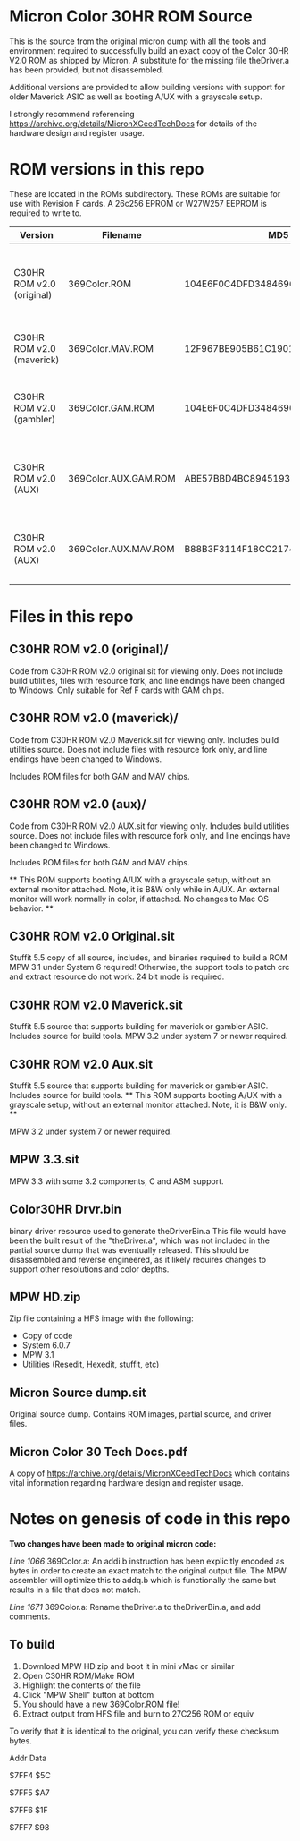 # Micron Color 30HR ROM Source
This is the source from the original micron dump with all the tools and environment required to successfully build an exact copy of the Color 30HR V2.0 ROM as shipped by Micron. A substitute for the missing file theDriver.a has been provided, but not disassembled.

Additional versions are provided to allow building versions with support for older Maverick ASIC as well as booting A/UX with a grayscale setup.

I strongly recommend referencing https://archive.org/details/MicronXCeedTechDocs for details of the hardware design and register usage.

# ROM versions in this repo
These are located in the ROMs subdirectory. These ROMs are suitable for use with Revision F cards. A 26c256 EPROM or W27W257 EEPROM is required to write to.

| Version | Filename | MD5 | ASIC | Notes
| --- | --- | --- | --- | --- |
| C30HR ROM v2.0 (original) | 369Color.ROM | 104E6F0C4DFD34846963C96C4F54DC79 | GAM | Original Micron Color 30HR ROM for Gambler ASIC |
| C30HR ROM v2.0 (maverick) | 369Color.MAV.ROM | 12F967BE905B61C19012EFEB7F668877 | MAV | Color30HR for Maverick ASIC |
| C30HR ROM v2.0 (gambler) | 369Color.GAM.ROM | 104E6F0C4DFD34846963C96C4F54DC79 | GAM | Color30HR for Gambler ASIC (identical to original) |
| C30HR ROM v2.0 (AUX) | 369Color.AUX.GAM.ROM | ABE57BBD4BC8945193925A81B19E9AB5 | GAM | Color30HR for Gambler with A/UX Grayscale fix |
| C30HR ROM v2.0 (AUX) | 369Color.AUX.MAV.ROM | B88B3F3114F18CC21746F20661B95B22 | MAV | Color30HR for Maverick with A/UX Grayscale fix |

# Files in this repo

## C30HR ROM v2.0 (original)/
Code from C30HR ROM v2.0 original.sit for viewing only. Does not include build utilities, files with resource fork, and line endings have been changed to Windows. Only suitable for Ref F cards with GAM chips.

## C30HR ROM v2.0 (maverick)/
Code from C30HR ROM v2.0 Maverick.sit for viewing only. Includes build utilities source. Does not include files with resource fork only, and line endings have been changed to Windows.

Includes ROM files for both GAM and MAV chips.

## C30HR ROM v2.0 (aux)/
Code from C30HR ROM v2.0 AUX.sit for viewing only. Includes build utilities source. Does not include files with resource fork only, and line endings have been changed to Windows.

Includes ROM files for both GAM and MAV chips.

** This ROM supports booting A/UX with a grayscale setup, without an external monitor attached. Note, it is B&W only while in A/UX. An external monitor will work normally in color, if attached. No changes to Mac OS behavior. **

## C30HR ROM v2.0 Original.sit
Stuffit 5.5 copy of all source, includes, and binaries required to build a ROM
MPW 3.1 under System 6 required! Otherwise, the support tools to patch crc and extract resource do not work. 24 bit mode is required.

## C30HR ROM v2.0 Maverick.sit
Stuffit 5.5 source that supports building for maverick or gambler ASIC. Includes source for build tools.
MPW 3.2 under system 7 or newer required.

## C30HR ROM v2.0 Aux.sit
Stuffit 5.5 source that supports building for maverick or gambler ASIC. Includes source for build tools.
** This ROM supports booting A/UX with a grayscale setup, without an external monitor attached. Note, it is B&W only. **

MPW 3.2 under system 7 or newer required.

## MPW 3.3.sit
MPW 3.3 with some 3.2 components, C and ASM support. 

## Color30HR Drvr.bin
binary driver resource used to generate theDriverBin.a
This file would have been the built result of the "theDriver.a", which was not included in the partial source dump that was eventually released. This should be disassembled and reverse engineered, as it likely requires changes to support other resolutions and color depths.

## MPW HD.zip
Zip file containing a HFS image with the following:
* Copy of code
* System 6.0.7
* MPW 3.1
* Utilities (Resedit, Hexedit, stuffit, etc)

## Micron Source dump.sit
Original source dump. Contains ROM images, partial source, and driver files.

## Micron Color 30 Tech Docs.pdf
A copy of https://archive.org/details/MicronXCeedTechDocs which contains vital information regarding hardware design and register usage.

# Notes on genesis of code in this repo 

**Two changes have been made to original micron code:**

*Line 1066* 369Color.a: An addi.b instruction has been explicitly encoded as bytes in order to create an exact match to the original output file. The MPW assembler will optimize this to addq.b which is functionally the same but results in a file that does not match. 

*Line 1671* 369Color.a: Rename theDriver.a to theDriverBin.a, and add comments.

## To build
1) Download MPW HD.zip and boot it in mini vMac or similar
2) Open C30HR ROM/Make ROM
3) Highlight the contents of the file
4) Click "MPW Shell" button at bottom
5) You should have a new 369Color.ROM file!
6) Extract output from HFS file and burn to 27C256 ROM or equiv

To verify that it is identical to the original, you can verify these checksum bytes.

Addr   Data

$7FF4  $5C

$7FF5  $A7

$7FF6  $1F

$7FF7  $98
